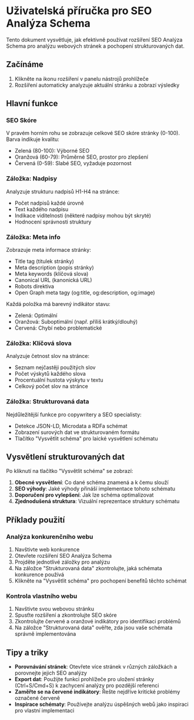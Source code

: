 # Uživatelská příručka pro SEO Analýza Schema

Tento dokument vysvětluje, jak efektivně používat rozšíření SEO Analýza Schema pro analýzu webových stránek a pochopení strukturovaných dat.

## Začínáme

1. Klikněte na ikonu rozšíření v panelu nástrojů prohlížeče
2. Rozšíření automaticky analyzuje aktuální stránku a zobrazí výsledky

## Hlavní funkce

### SEO Skóre

V pravém horním rohu se zobrazuje celkové SEO skóre stránky (0-100). Barva indikuje kvalitu:
- Zelená (80-100): Výborné SEO
- Oranžová (60-79): Průměrné SEO, prostor pro zlepšení
- Červená (0-59): Slabé SEO, vyžaduje pozornost

### Záložka: Nadpisy

Analyzuje strukturu nadpisů H1-H4 na stránce:
- Počet nadpisů každé úrovně
- Text každého nadpisu
- Indikace viditelnosti (některé nadpisy mohou být skryté)
- Hodnocení správnosti struktury

### Záložka: Meta info

Zobrazuje meta informace stránky:
- Title tag (titulek stránky)
- Meta description (popis stránky)
- Meta keywords (klíčová slova)
- Canonical URL (kanonická URL)
- Robots direktiva
- Open Graph meta tagy (og:title, og:description, og:image)

Každá položka má barevný indikátor stavu:
- Zelená: Optimální
- Oranžová: Suboptimální (např. příliš krátký/dlouhý)
- Červená: Chybí nebo problematické

### Záložka: Klíčová slova

Analyzuje četnost slov na stránce:
- Seznam nejčastěji použitých slov
- Počet výskytů každého slova
- Procentuální hustota výskytu v textu
- Celkový počet slov na stránce

### Záložka: Strukturovaná data

Nejdůležitější funkce pro copywritery a SEO specialisty:
- Detekce JSON-LD, Microdata a RDFa schémat
- Zobrazení surových dat ve strukturovaném formátu
- Tlačítko "Vysvětlit schéma" pro laické vysvětlení schématu

## Vysvětlení strukturovaných dat

Po kliknutí na tlačítko "Vysvětlit schéma" se zobrazí:

1. **Obecné vysvětlení**: Co dané schéma znamená a k čemu slouží
2. **SEO výhody**: Jaké výhody přináší implementace tohoto schématu
3. **Doporučení pro vylepšení**: Jak lze schéma optimalizovat
4. **Zjednodušená struktura**: Vizuální reprezentace struktury schématu

## Příklady použití

### Analýza konkurenčního webu

1. Navštivte web konkurence
2. Otevřete rozšíření SEO Analýza Schema
3. Projděte jednotlivé záložky pro analýzu
4. Na záložce "Strukturovaná data" zkontrolujte, jaká schémata konkurence používá
5. Klikněte na "Vysvětlit schéma" pro pochopení benefitů těchto schémat

### Kontrola vlastního webu

1. Navštivte svou webovou stránku
2. Spusťte rozšíření a zkontrolujte SEO skóre
3. Zkontrolujte červené a oranžové indikátory pro identifikaci problémů
4. Na záložce "Strukturovaná data" ověřte, zda jsou vaše schémata správně implementována

## Tipy a triky

- **Porovnávání stránek**: Otevřete více stránek v různých záložkách a porovnejte jejich SEO analýzy
- **Export dat**: Použijte funkci prohlížeče pro uložení stránky (Ctrl+S/Cmd+S) k zachycení analýzy pro pozdější referenci
- **Zaměřte se na červené indikátory**: Řešte nejdříve kritické problémy označené červeně
- **Inspirace schématy**: Používejte analýzu úspěšných webů jako inspiraci pro vlastní implementaci